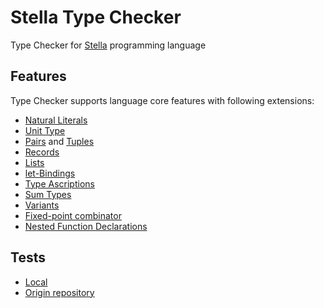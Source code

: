 # Stella Type Checker

Type Checker for [Stella](https://fizruk.github.io/stella/) programming language

## Features

Type Checker supports language core features with following extensions:
* [Natural Literals](https://fizruk.github.io/stella/site/extensions/syntax/#natural-literals)
* [Unit Type](https://fizruk.github.io/stella/site/extensions/simple-types/#unit-type)
* [Pairs](https://fizruk.github.io/stella/site/extensions/simple-types/#pairs) and [Tuples](https://fizruk.github.io/stella/site/extensions/simple-types/#tuples)
* [Records](https://fizruk.github.io/stella/site/extensions/simple-types/#records)
* [Lists](https://fizruk.github.io/stella/site/extensions/simple-types/#lists)
* [let-Bindings](https://fizruk.github.io/stella/site/extensions/syntax/#let-bindings)
* [Type Ascriptions](https://fizruk.github.io/stella/site/extensions/simple-types/#type-ascriptions)
* [Sum Types](https://fizruk.github.io/stella/site/extensions/simple-types/#sum-types)
* [Variants](https://fizruk.github.io/stella/site/extensions/simple-types/#variants)
* [Fixed-point combinator](https://fizruk.github.io/stella/site/extensions/syntax/#primitive-recursion-loops)
* [Nested Function Declarations](https://fizruk.github.io/stella/site/extensions/syntax/#nested-function-declarations)

## Tests
* [Local](https://github.com/ArtemUntila/stella-type-checker/tree/master/src/test/resources)
* [Origin repository](https://github.com/AbsoluteNikola/stella-tests)